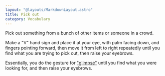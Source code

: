 ```yaml
---
layout: "@layouts/MarkdownLayout.astro"
title: Pick out
category: Vocabulary
---
```


Pick out something from a bunch of other items or someone in a crowd.

Make a "V" hand sign and place it at your eye, with palm facing down,
and fingers pointing forward, then move it from left to right repeatedly
until you find what you are trying to pick out, then raise your eyebrows.

Essentially, you do the gesture for ["glimpse"](./glimpse)
until you find what you were looking for, and then raise your eyebrows.
